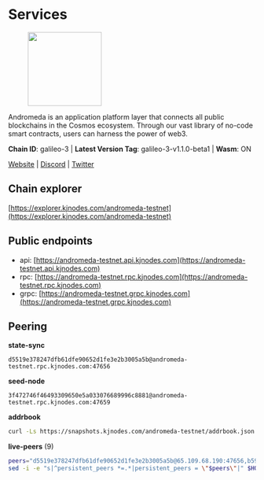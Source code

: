 # Services

<figure><img src="https://raw.githubusercontent.com/kj89/testnet_manuals/main/pingpub/logos/andromeda.png" width="150" alt=""><figcaption></figcaption></figure>

Andromeda is an application platform layer that connects all  public blockchains in the Cosmos ecosystem. Through our vast  library of no-code smart contracts, users can harness the power of web3.

**Chain ID**: galileo-3 | **Latest Version Tag**: galileo-3-v1.1.0-beta1 | **Wasm**: ON

[Website](https://www.andromedaprotocol.io) | [Discord](https://discord.gg/wzM3kSN3sE) | [Twitter](https://twitter.com/andromedaprot)




## Chain explorer
[https://explorer.kjnodes.com/andromeda-testnet](https://explorer.kjnodes.com/andromeda-testnet)

## Public endpoints

* api: [https://andromeda-testnet.api.kjnodes.com](https://andromeda-testnet.api.kjnodes.com)
* rpc: [https://andromeda-testnet.rpc.kjnodes.com](https://andromeda-testnet.rpc.kjnodes.com)
* grpc: [https://andromeda-testnet.grpc.kjnodes.com](https://andromeda-testnet.grpc.kjnodes.com)

## Peering

**state-sync**

```text
d5519e378247dfb61dfe90652d1fe3e2b3005a5b@andromeda-testnet.rpc.kjnodes.com:47656
```

**seed-node**

```text
3f472746f46493309650e5a033076689996c8881@andromeda-testnet.rpc.kjnodes.com:47659
```

**addrbook**
```bash
curl -Ls https://snapshots.kjnodes.com/andromeda-testnet/addrbook.json > $HOME/.andromedad/config/addrbook.json
```

**live-peers** (9)
```bash
peers="d5519e378247dfb61dfe90652d1fe3e2b3005a5b@65.109.68.190:47656,b594f01b5b49a11b6d2e97c3b6358dc1388a1039@65.108.108.52:26656,bd323d2c7ce260b831d20923d390e4a1623f32c4@213.239.215.195:20095,1d94f397352dc20be4b56e4bfd9305649cbac778@65.108.232.150:20095,08da04e20e295f48518d095871ba5c13e58c3dfd@185.209.223.64:36656,2475bcd6fc1950d8ddecfccd2c3161ce99130741@194.126.172.250:36656,2e5ac443db5dc855bb33570ef58ce21cf130197f@82.208.21.15:36656,7ff2aaa5c49a0907e52689cc90fa416ec70e06a4@185.245.182.152:30656,13eff3f60e60546435a9f79e241372b299f559a1@5.161.80.223:26656"
sed -i -e "s|^persistent_peers *=.*|persistent_peers = \"$peers\"|" $HOME/.andromedad/config/config.toml
```
